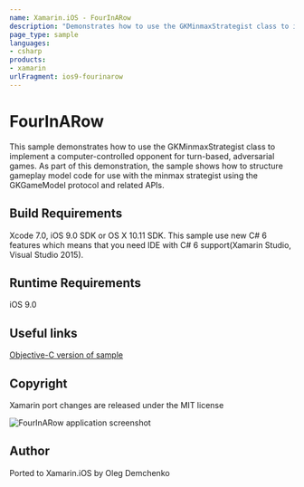```yaml
---
name: Xamarin.iOS - FourInARow
description: "Demonstrates how to use the GKMinmaxStrategist class to implement a computer-controlled opponent for turn-based, adversarial games #ios9"
page_type: sample
languages:
- csharp
products:
- xamarin
urlFragment: ios9-fourinarow
---
```

# FourInARow

This sample demonstrates how to use the GKMinmaxStrategist class to implement a computer-controlled opponent for turn-based, adversarial games. As part of this demonstration, the sample shows how to structure gameplay model code for use with the minmax strategist using the GKGameModel protocol and related APIs.

## Build Requirements

Xcode 7.0, iOS 9.0 SDK or OS X 10.11 SDK. This sample use new C# 6 features which means that you need IDE with C# 6 support(Xamarin Studio, Visual Studio 2015).

## Runtime Requirements

iOS 9.0

## Useful links

[Objective-C version of sample](https://developer.apple.com/library/prerelease/ios/samplecode/FourInARow/Introduction/Intro.html#//apple_ref/doc/uid/TP40016142)

## Copyright

Xamarin port changes are released under the MIT license

![FourInARow application screenshot](Screenshots/1.png "FourInARow application screenshot")

## Author 

Ported to Xamarin.iOS by Oleg Demchenko

